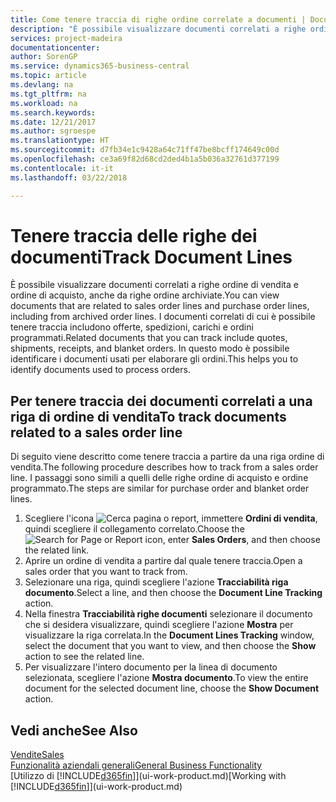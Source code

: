 ```yaml
---
title: Come tenere traccia di righe ordine correlate a documenti | Documenti Microsoft
description: "È possibile visualizzare documenti correlati a righe ordine di vendita e ordine di acquisto, anche da righe ordine archiviate. I documenti correlati di cui è possibile tenere traccia includono offerte, spedizioni, carichi e ordini programmati. In questo modo è possibile identificare i documenti usati per elaborare gli ordini."
services: project-madeira
documentationcenter: 
author: SorenGP
ms.service: dynamics365-business-central
ms.topic: article
ms.devlang: na
ms.tgt_pltfrm: na
ms.workload: na
ms.search.keywords: 
ms.date: 12/21/2017
ms.author: sgroespe
ms.translationtype: HT
ms.sourcegitcommit: d7fb34e1c9428a64c71ff47be8bcff174649c00d
ms.openlocfilehash: ce3a69f82d68cd2ded4b1a5b036a32761d377199
ms.contentlocale: it-it
ms.lasthandoff: 03/22/2018

---
```

# <a name="track-document-lines"></a><span data-ttu-id="07df2-105">Tenere traccia delle righe dei documenti</span><span class="sxs-lookup"><span data-stu-id="07df2-105">Track Document Lines</span></span>
<span data-ttu-id="07df2-106">È possibile visualizzare documenti correlati a righe ordine di vendita e ordine di acquisto, anche da righe ordine archiviate.</span><span class="sxs-lookup"><span data-stu-id="07df2-106">You can view documents that are related to sales order lines and purchase order lines, including from archived order lines.</span></span> <span data-ttu-id="07df2-107">I documenti correlati di cui è possibile tenere traccia includono offerte, spedizioni, carichi e ordini programmati.</span><span class="sxs-lookup"><span data-stu-id="07df2-107">Related documents that you can track include quotes, shipments, receipts, and blanket orders.</span></span> <span data-ttu-id="07df2-108">In questo modo è possibile identificare i documenti usati per elaborare gli ordini.</span><span class="sxs-lookup"><span data-stu-id="07df2-108">This helps you to identify documents used to process orders.</span></span>  

## <a name="to-track-documents-related-to-a-sales-order-line"></a><span data-ttu-id="07df2-109">Per tenere traccia dei documenti correlati a una riga di ordine di vendita</span><span class="sxs-lookup"><span data-stu-id="07df2-109">To track documents related to a sales order line</span></span>
<span data-ttu-id="07df2-110">Di seguito viene descritto come tenere traccia a partire da una riga ordine di vendita.</span><span class="sxs-lookup"><span data-stu-id="07df2-110">The following procedure describes how to track from a sales order line.</span></span> <span data-ttu-id="07df2-111">I passaggi sono simili a quelli delle righe ordine di acquisto e ordine programmato.</span><span class="sxs-lookup"><span data-stu-id="07df2-111">The steps are similar for purchase order and blanket order lines.</span></span>

1.  <span data-ttu-id="07df2-112">Scegliere l'icona ![Cerca pagina o report](media/ui-search/search_small.png "icona Cerca pagina o report"), immettere **Ordini di vendita**, quindi scegliere il collegamento correlato.</span><span class="sxs-lookup"><span data-stu-id="07df2-112">Choose the ![Search for Page or Report](media/ui-search/search_small.png "Search for Page or Report icon") icon, enter **Sales Orders**, and then choose the related link.</span></span>  
2.  <span data-ttu-id="07df2-113">Aprire un ordine di vendita a partire dal quale tenere traccia.</span><span class="sxs-lookup"><span data-stu-id="07df2-113">Open a sales order that you want to track from.</span></span>  
3.  <span data-ttu-id="07df2-114">Selezionare una riga, quindi scegliere l'azione **Tracciabilità riga documento**.</span><span class="sxs-lookup"><span data-stu-id="07df2-114">Select a line, and then choose the **Document Line Tracking** action.</span></span>
4. <span data-ttu-id="07df2-115">Nella finestra **Tracciabilità righe documenti** selezionare il documento che si desidera visualizzare, quindi scegliere l'azione **Mostra** per visualizzare la riga correlata.</span><span class="sxs-lookup"><span data-stu-id="07df2-115">In the **Document Lines Tracking** window, select the document that you want to view, and then choose the **Show** action to see the related line.</span></span>
5. <span data-ttu-id="07df2-116">Per visualizzare l'intero documento per la linea di documento selezionata, scegliere l'azione **Mostra documento**.</span><span class="sxs-lookup"><span data-stu-id="07df2-116">To view the entire document for the selected document line, choose the **Show Document** action.</span></span>

## <a name="see-also"></a><span data-ttu-id="07df2-117">Vedi anche</span><span class="sxs-lookup"><span data-stu-id="07df2-117">See Also</span></span>
[<span data-ttu-id="07df2-118">Vendite</span><span class="sxs-lookup"><span data-stu-id="07df2-118">Sales</span></span>](sales-manage-sales.md)  
[<span data-ttu-id="07df2-119">Funzionalità aziendali generali</span><span class="sxs-lookup"><span data-stu-id="07df2-119">General Business Functionality</span></span>](ui-across-business-areas.md)  
<span data-ttu-id="07df2-120">[Utilizzo di [!INCLUDE[d365fin](includes/d365fin_md.md)]](ui-work-product.md)</span><span class="sxs-lookup"><span data-stu-id="07df2-120">[Working with [!INCLUDE[d365fin](includes/d365fin_md.md)]](ui-work-product.md)</span></span>


